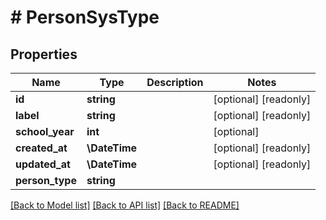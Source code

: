 # # PersonSysType

## Properties

Name | Type | Description | Notes
------------ | ------------- | ------------- | -------------
**id** | **string** |  | [optional] [readonly]
**label** | **string** |  | [optional] [readonly]
**school_year** | **int** |  | [optional]
**created_at** | **\DateTime** |  | [optional] [readonly]
**updated_at** | **\DateTime** |  | [optional] [readonly]
**person_type** | **string** |  |

[[Back to Model list]](../../README.md#models) [[Back to API list]](../../README.md#endpoints) [[Back to README]](../../README.md)

